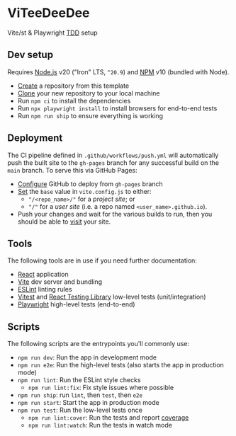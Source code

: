 # ViTeeDeeDee

Vite/st & Playwright [TDD] setup

## Dev setup

Requires [Node.js] v20 ("Iron" LTS, `^20.9`) and [NPM] v10 (bundled with Node).

- [Create][github-create] a repository from this template
- [Clone][github-clone] your new repository to your local machine
- Run `npm ci` to install the dependencies
- Run `npx playwright install` to install browsers for end-to-end tests
- Run `npm run ship` to ensure everything is working

## Deployment

The CI pipeline defined in `.github/workflows/push.yml` will automatically push the built site to the `gh-pages` branch for any successful build on the `main` branch. To serve this via GitHub Pages:

- [Configure][github-publish] GitHub to deploy from `gh-pages` branch
- [Set][vite-deploy] the `base` value in `vite.config.js` to either:
    - `"/<repo_name>/"` for a _project site_; or
    - `"/"` for a _user site_ (i.e. a repo named `<user_name>.github.io`).
- Push your changes and wait for the various builds to run, then you should be able to [visit][github-visit] your site.

## Tools

The following tools are in use if you need further documentation:

- [React] application
- [Vite] dev server and bundling
- [ESLint] linting rules
- [Vitest] and [React Testing Library] low-level tests (unit/integration)
- [Playwright] high-level tests (end-to-end)

## Scripts

The following scripts are the entrypoints you'll commonly use:

- `npm run dev`: Run the app in development mode
- `npm run e2e`: Run the high-level tests (also starts the app in production mode)
- `npm run lint`: Run the ESLint style checks
    - `npm run lint:fix`: Fix style issues where possible
- `npm run ship`: run `lint`, then `test`, then `e2e`
- `npm run start`: Start the app in production mode
- `npm run test`: Run the low-level tests once
    - `npm run lint:cover`: Run the tests and report [coverage][vitest-coverage]
    - `npm run lint:watch`: Run the tests in watch mode

[eslint]: https://eslint.org/
[github-clone]: https://docs.github.com/en/repositories/creating-and-managing-repositories/cloning-a-repository
[github-create]: https://docs.github.com/en/repositories/creating-and-managing-repositories/creating-a-repository-from-a-template
[github-publish]: https://docs.github.com/en/pages/getting-started-with-github-pages/configuring-a-publishing-source-for-your-github-pages-site#publishing-from-a-branch
[github-visit]: https://docs.github.com/en/pages/getting-started-with-github-pages/creating-a-github-pages-site#creating-your-site
[node.js]: https://nodejs.org/en
[npm]: https://www.npmjs.com/
[playwright]: https://playwright.dev/
[react]: https://react.dev/
[react testing library]: https://testing-library.com/docs/react-testing-library/intro/
[tdd]: https://testdriven.io/test-driven-development/
[vite]: https://vitejs.dev/
[vite-deploy]: https://vitejs.dev/guide/static-deploy.html#github-pages
[vitest]: https://vitest.dev/
[vitest-coverage]: https://vitest.dev/guide/coverage.html

